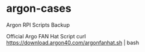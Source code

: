 # argon-cases
Argon RPI Scripts Backup

Official Argo FAN Hat Script
curl https://download.argon40.com/argonfanhat.sh | bash
